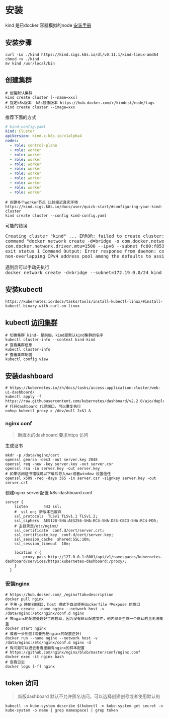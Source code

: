 # 安装

kind 是已docker 容器模拟的node
[安装手册](https://kind.sigs.k8s.io/docs/user/quick-start/)

## 安装步骤

```shell
curl -Lo ./kind https://kind.sigs.k8s.io/dl/v0.11.1/kind-linux-amd64
chmod +x ./kind
mv kind /usr/local/bin
```

## 创建集群

```shell
# 创建默认集群
kind create cluster [--name=xxx]
# 指定k8s版本  k8s镜像版本 https://hub.docker.com/r/kindest/node/tags
kind create cluster --image=xxx
```

推荐下面的方式

```yaml
# kind-config.yaml
kind: Cluster
apiVersion: kind.x-k8s.io/v1alpha4
nodes:
  - role: control-plane
  - role: worker
  - role: worker
  - role: worker
  - role: worker
  - role: worker
  - role: worker
  - role: worker
  - role: worker
  - role: worker
  - role: worker
```

```shell
# 创建多个worker节点 比较接近真实环境  https://kind.sigs.k8s.io/docs/user/quick-start/#configuring-your-kind-cluster
kind create cluster --config kind-config.yaml
```

<pre>
可能的错误

Creating cluster "kind" ... ERROR: failed to create cluster: failed to ensure docker network:
command "docker network create -d=bridge -o com.docker.network.bridge.enable_ip_masquerade=true -o
com.docker.network.driver.mtu=1500 --ipv6 --subnet fc00:f853:ccd:e793::/64 kind" failed with error:
exit status 1 Command Output: Error response from daemon: could not find an available,
non-overlapping IPv4 address pool among the defaults to assign to the network

遇到后可以手动先执行
docker network create -d=bridge --subnet=172.19.0.0/24 kind
</pre>

## 安装kubectl

```shell
https://kubernetes.io/docs/tasks/tools/install-kubectl-linux/#install-kubectl-binary-with-curl-on-linux
```

## kubectl [访问集群](https://kubernetes.io/zh/docs/tasks/access-application-cluster/access-cluster/)

```shell
# 切换集群 kind- 是前缀，kind是默认kind集群的名字
kubectl cluster-info --context kind-kind
# 查看集群信息
kubectl cluster-info
# 查看集群配置 
kubectl config view

```

## 安装dashboard

```shell
# https://kubernetes.io/zh/docs/tasks/access-application-cluster/web-ui-dashboard/
kubectl apply -f https://raw.githubusercontent.com/kubernetes/dashboard/v2.2.0/aio/deploy/recommended.yaml
# 打开dashboard 代理端口，可以重复执行
nohup kubectl proxy > /dev/null 2>&1 &
```

### nginx conf

> 新版本的dashboard 要求https 访问

生成证书

```shell
mkdr -p /data/nginx/cert
openssl genrsa -des3 -out server.key 2048
openssl req -new -key server.key -out server.csr
openssl rsa -in server.key -out server.key
# 如果访问证书错误可以下载后导入mac或者window 设置信任
openssl x509 -req -days 365 -in server.csr -signkey server.key -out server.crt
```

创建nginx server配置 k8s-dashboard.conf

```shell
server {
    listen       443 ssl;
    #  ssl on; 新版本已废弃
    ssl_protocols  TLSv1 TLSv1.1 TLSv1.2;
    ssl_ciphers  AES128-SHA:AES256-SHA:RC4-SHA:DES-CBC3-SHA:RC4-MD5;
    # 主目录是/etc/nginx/
    ssl_certificate  conf.d/cert/server.crt;
    ssl_certificate_key  conf.d/cert/server.key;
    ssl_session_cache  shared:SSL:10m;
    ssl_session_timeout  10m;

    location / {
        proxy_pass http://127.0.0.1:8001/api/v1/namespaces/kubernetes-dashboard/services/https:kubernetes-dashboard:/proxy/;
    }
  }
```

### 安装nginx

```shell
# https://hub.docker.com/_/nginx?tab=description
docker pull nginx
# 不用-p 映射80端口，host 模式下自动使用dockerfile 中expose 的端口
docker create --name nginx --network host -v /data/nginx:/etc/nginx/conf.d nginx
# 等nginx的配置处理好了再启动，因为没有默认配置文件，他内部会生成一个默认的且无法覆盖
docker start nginx
# 或者一步到位(需要先把nginx的配置正好)
docker run --name nginx --network host -v /data/nginx:/etc/nginx/conf.d nginx -d
# 有问题可以进去看看里面有nginx的样本配置
# https://github.com/nginx/nginx/blob/master/conf/nginx.conf
docker exec -it nginx bash 
# 查看日志
docker logs [-f] nginx 
```

## token 访问

> 新版dashboard 默认不允许匿名访问，可以选择创建创号或者使用默认的

```shell
kubectl -n kube-system describe $(kubectl -n kube-system get secret -n kube-system -o name | grep namespace) | grep token
```




